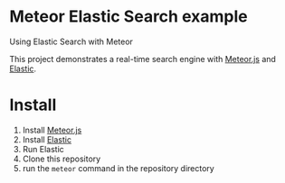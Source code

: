 # Meteor Elastic Search example
Using Elastic Search with Meteor

This project demonstrates a real-time search engine with [Meteor.js](http://meteor.com) and [Elastic](https://www.elastic.co/products/elasticsearch).

# Install
1. Install [Meteor.js](https://www.meteor.com/install)
2. Install [Elastic](https://www.elastic.co/downloads/elasticsearch)
3. Run Elastic
4. Clone this repository
5. run the `meteor` command in the repository directory

